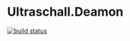 # Ultraschall.Deamon
[![build status](https://ultraschall.visualstudio.com/_apis/public/build/definitions/75b6d661-0534-4cec-9994-ca9f371b9284/20/badge)](.)
